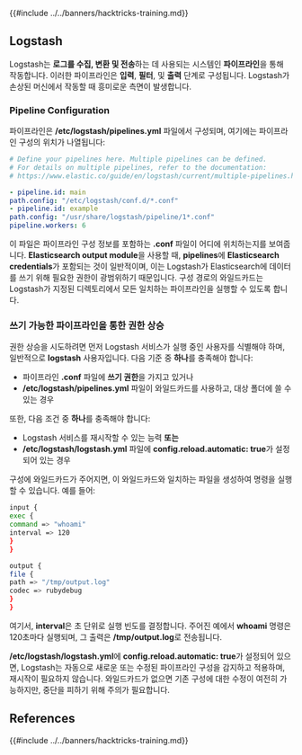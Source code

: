 {{#include ../../banners/hacktricks-training.md}}

## Logstash

Logstash는 **로그를 수집, 변환 및 전송**하는 데 사용되는 시스템인 **파이프라인**을 통해 작동합니다. 이러한 파이프라인은 **입력**, **필터**, 및 **출력** 단계로 구성됩니다. Logstash가 손상된 머신에서 작동할 때 흥미로운 측면이 발생합니다.

### Pipeline Configuration

파이프라인은 **/etc/logstash/pipelines.yml** 파일에서 구성되며, 여기에는 파이프라인 구성의 위치가 나열됩니다:
```yaml
# Define your pipelines here. Multiple pipelines can be defined.
# For details on multiple pipelines, refer to the documentation:
# https://www.elastic.co/guide/en/logstash/current/multiple-pipelines.html

- pipeline.id: main
path.config: "/etc/logstash/conf.d/*.conf"
- pipeline.id: example
path.config: "/usr/share/logstash/pipeline/1*.conf"
pipeline.workers: 6
```
이 파일은 파이프라인 구성 정보를 포함하는 **.conf** 파일이 어디에 위치하는지를 보여줍니다. **Elasticsearch output module**을 사용할 때, **pipelines**에 **Elasticsearch credentials**가 포함되는 것이 일반적이며, 이는 Logstash가 Elasticsearch에 데이터를 쓰기 위해 필요한 권한이 광범위하기 때문입니다. 구성 경로의 와일드카드는 Logstash가 지정된 디렉토리에서 모든 일치하는 파이프라인을 실행할 수 있도록 합니다.

### 쓰기 가능한 파이프라인을 통한 권한 상승

권한 상승을 시도하려면 먼저 Logstash 서비스가 실행 중인 사용자를 식별해야 하며, 일반적으로 **logstash** 사용자입니다. 다음 기준 중 **하나**를 충족해야 합니다:

- 파이프라인 **.conf** 파일에 **쓰기 권한**을 가지고 있거나
- **/etc/logstash/pipelines.yml** 파일이 와일드카드를 사용하고, 대상 폴더에 쓸 수 있는 경우

또한, 다음 조건 중 **하나**를 충족해야 합니다:

- Logstash 서비스를 재시작할 수 있는 능력 **또는**
- **/etc/logstash/logstash.yml** 파일에 **config.reload.automatic: true**가 설정되어 있는 경우

구성에 와일드카드가 주어지면, 이 와일드카드와 일치하는 파일을 생성하여 명령을 실행할 수 있습니다. 예를 들어:
```bash
input {
exec {
command => "whoami"
interval => 120
}
}

output {
file {
path => "/tmp/output.log"
codec => rubydebug
}
}
```
여기서, **interval**은 초 단위로 실행 빈도를 결정합니다. 주어진 예에서 **whoami** 명령은 120초마다 실행되며, 그 출력은 **/tmp/output.log**로 전송됩니다.

**/etc/logstash/logstash.yml**에 **config.reload.automatic: true**가 설정되어 있으면, Logstash는 자동으로 새로운 또는 수정된 파이프라인 구성을 감지하고 적용하며, 재시작이 필요하지 않습니다. 와일드카드가 없으면 기존 구성에 대한 수정이 여전히 가능하지만, 중단을 피하기 위해 주의가 필요합니다.

## References

{{#include ../../banners/hacktricks-training.md}}

